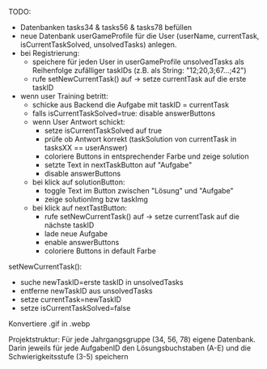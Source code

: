 TODO:
- Datenbanken tasks34 & tasks56 & tasks78 befüllen
- neue Datenbank userGameProfile für die User (userName, currentTask, isCurrentTaskSolved, unsolvedTasks) anlegen.
- bei Registrierung:
    - speichere für jeden User in userGameProfile unsolvedTasks als Reihenfolge zufälliger taskIDs (z.B. als String: "12;20,3;67...;42")
    - rufe setNewCurrentTask() auf -> setze currentTask auf die erste taskID
- wenn user Training betritt:
    - schicke aus Backend die Aufgabe mit taskID = currentTask
    - falls isCurrentTaskSolved=true: disable answerButtons
    - wenn User Antwort schickt:
        - setze isCurrentTaskSolved auf true
        - prüfe ob Antwort korrekt (taskSolution von currentTask in tasksXX == userAnswer)
        - coloriere Buttons in entsprechender Farbe und zeige solution
        - setzte Text in nextTaskButton auf "Aufgabe"
        - disable answerButtons
    - bei klick auf solutionButton:
        - toggle Text im Button zwischen "Lösung" und "Aufgabe"
        - zeige solutionImg bzw taskImg
    - bei klick auf nextTastButton:
        - rufe setNewCurrentTask() auf -> setze currentTask auf die nächste taskID
        - lade neue Aufgabe
        - enable answerButtons
        - coloriere Buttons in default Farbe

setNewCurrentTask():
- suche newTaskID=erste taskID in unsolvedTasks
- entferne newTaskID aus unsolvedTasks
- setze currentTask=newTaskID
- setze isCurrentTaskSolved=false


Konvertiere .gif in .webp

Projektstruktur:
Für jede Jahrgangsgruppe (34, 56, 78) eigene Datenbank.
Darin jeweils für jede AufgabenID den Lösungsbuchstaben (A-E) und die Schwierigkeitsstufe (3-5) speichern
